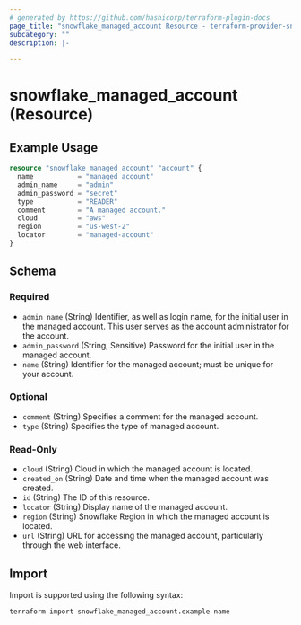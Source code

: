 ```yaml
---
# generated by https://github.com/hashicorp/terraform-plugin-docs
page_title: "snowflake_managed_account Resource - terraform-provider-snowflake"
subcategory: ""
description: |-
  
---
```


# snowflake_managed_account (Resource)



## Example Usage

```terraform
resource "snowflake_managed_account" "account" {
  name           = "managed account"
  admin_name     = "admin"
  admin_password = "secret"
  type           = "READER"
  comment        = "A managed account."
  cloud          = "aws"
  region         = "us-west-2"
  locator        = "managed-account"
}
```

<!-- schema generated by tfplugindocs -->
## Schema

### Required

- `admin_name` (String) Identifier, as well as login name, for the initial user in the managed account. This user serves as the account administrator for the account.
- `admin_password` (String, Sensitive) Password for the initial user in the managed account.
- `name` (String) Identifier for the managed account; must be unique for your account.

### Optional

- `comment` (String) Specifies a comment for the managed account.
- `type` (String) Specifies the type of managed account.

### Read-Only

- `cloud` (String) Cloud in which the managed account is located.
- `created_on` (String) Date and time when the managed account was created.
- `id` (String) The ID of this resource.
- `locator` (String) Display name of the managed account.
- `region` (String) Snowflake Region in which the managed account is located.
- `url` (String) URL for accessing the managed account, particularly through the web interface.

## Import

Import is supported using the following syntax:

```shell
terraform import snowflake_managed_account.example name
```
